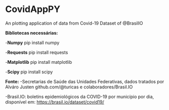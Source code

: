 # CovidAppPY
An plotting application of data from Covid-19 Dataset of @BrasilIO

**Bibliotecas necessárias:**

-**Numpy**
  pip install numpy
  
-**Requests**
  pip install requests
  
-**Matplotlib**
  pip install matplotlib
  
-**Scipy**
  pip install scipy
  

**Fonte:**
-Secretarias de Saúde das Unidades Federativas, dados tratados por Alváro Justen github.com/@turicas e colaboradores/Brasil.IO

-Brasil.IO: boletins epidemiológicos da COVID-19 por município por dia, disponível em: https://brasil.io/dataset/covid19/
